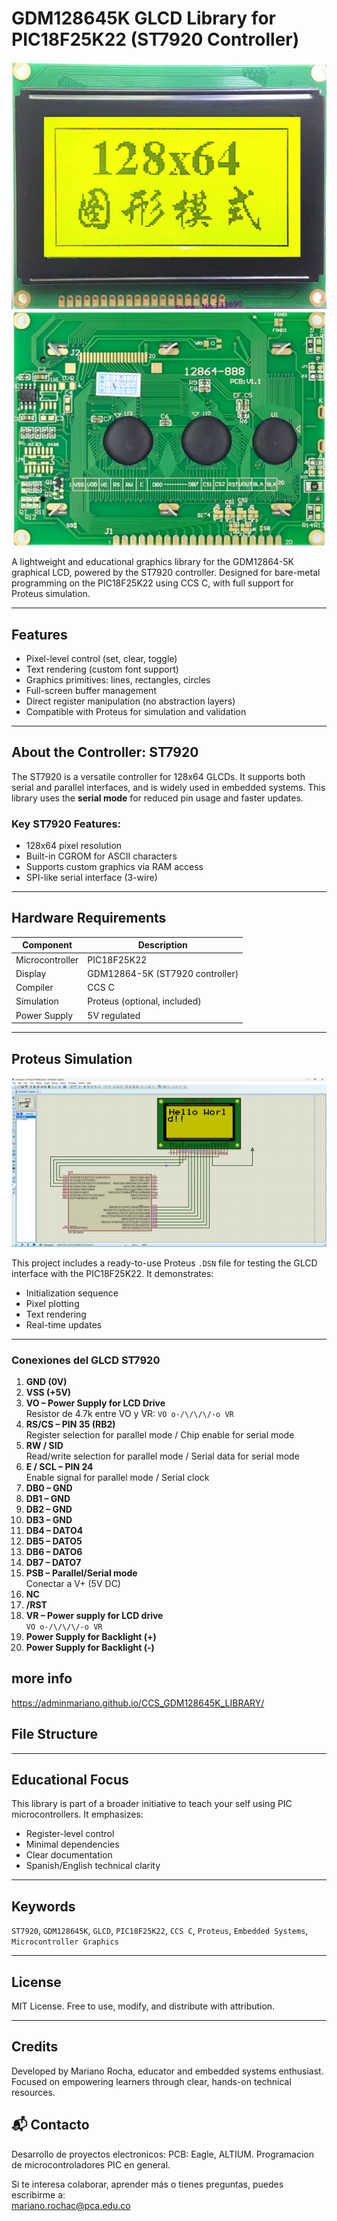 # GDM128645K GLCD Library for PIC18F25K22 (ST7920 Controller)

![GLCD](images/gdm12864k-1.png) ![GLCD](images/gdm12864k-2.png)


A lightweight and educational graphics library for the GDM12864-5K graphical LCD, powered by the ST7920 controller. Designed for bare-metal programming on the PIC18F25K22 using CCS C, with full support for Proteus simulation.

---

## Features

- Pixel-level control (set, clear, toggle)
- Text rendering (custom font support)
- Graphics primitives: lines, rectangles, circles
- Full-screen buffer management
- Direct register manipulation (no abstraction layers)
- Compatible with Proteus for simulation and validation

---

## About the Controller: ST7920

The ST7920 is a versatile controller for 128x64 GLCDs. It supports both serial and parallel interfaces, and is widely used in embedded systems. This library uses the **serial mode** for reduced pin usage and faster updates.

### Key ST7920 Features:
- 128x64 pixel resolution
- Built-in CGROM for ASCII characters
- Supports custom graphics via RAM access
- SPI-like serial interface (3-wire)

---

## Hardware Requirements

| Component           | Description                          |
|--------------------|--------------------------------------|
| Microcontroller     | PIC18F25K22                          |
| Display             | GDM12864-5K (ST7920 controller)      |
| Compiler            | CCS C                                |
| Simulation          | Proteus (optional, included)         |
| Power Supply        | 5V regulated                         |

---

## Proteus Simulation
![GLCD](images/simulation.png)

This project includes a ready-to-use Proteus `.DSN` file for testing the GLCD interface with the PIC18F25K22. It demonstrates:

- Initialization sequence
- Pixel plotting
- Text rendering
- Real-time updates

---
### Conexiones del GLCD ST7920

1. **GND (0V)**  
2. **VSS (+5V)**  
3. **VO – Power Supply for LCD Drive**  
   Resistor de 4.7k entre VO y VR: `VO o-/\/\/\/-o VR`  
4. **RS/CS – PIN 35 (RB2)**  
   Register selection for parallel mode / Chip enable for serial mode  
5. **RW / SID**  
   Read/write selection for parallel mode / Serial data for serial mode  
6. **E / SCL – PIN 24**  
   Enable signal for parallel mode / Serial clock  
7. **DB0 – GND**  
8. **DB1 – GND**  
9. **DB2 – GND**  
10. **DB3 – GND**  
11. **DB4 – DATO4**  
12. **DB5 – DATO5**  
13. **DB6 – DATO6**  
14. **DB7 – DATO7**  
15. **PSB – Parallel/Serial mode**  
    Conectar a V+ (5V DC)  
16. **NC**  
17. **/RST**  
18. **VR – Power supply for LCD drive**  
    `VO o-/\/\/\/-o VR`  
19. **Power Supply for Backlight (+)**  
20. **Power Supply for Backlight (-)**

## more info
https://adminmariano.github.io/CCS_GDM128645K_LIBRARY/

## File Structure
---

## Educational Focus

This library is part of a broader initiative to teach your self using PIC microcontrollers. It emphasizes:

- Register-level control
- Minimal dependencies
- Clear documentation
- Spanish/English technical clarity

---

## Keywords

`ST7920`, `GDM128645K`, `GLCD`, `PIC18F25K22`, `CCS C`, `Proteus`, `Embedded Systems`, `Microcontroller Graphics`

---

## License

MIT License. Free to use, modify, and distribute with attribution.

---

## Credits

Developed by Mariano Rocha, educator and embedded systems enthusiast. Focused on empowering learners through clear, hands-on technical resources.
## 📬 Contacto
Desarrollo de proyectos electronicos:
PCB: Eagle, ALTIUM.
Programacion de microcontroladores PIC en general.

Si te interesa colaborar, aprender más o tienes preguntas, puedes escribirme a:  
mariano.rochac@pca.edu.co




